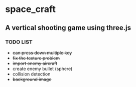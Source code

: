 # space_craft 

## A vertical shooting game using three.js

### TODO LIST
+ ~~can press down multiple key~~
+ ~~fix the texture problem~~
+ ~~import enemy aircraft~~
+ create enemy bullet (sphere)
+ collision detection
+ ~~background image~~